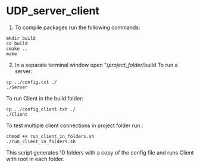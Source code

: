 # UDP_server_client

1. To compile packages run the following commands:
```
mkdir build
cd build
cmake ..
make
```
2. In a separate terminal window open "/*project_folder*/build
To run a server:
```
cp ../config.txt ./
./Server
```
To run Client in the build folder:
```
cp ../config_client.txt ./
./Client
```
To test multiple client connections in project folder run : 
```
chmod +x run_client_in_folders.sh
./run_client_in_folders.sh
```
This script generates 10 folders with a copy of the config file and runs Client with root in each folder.
